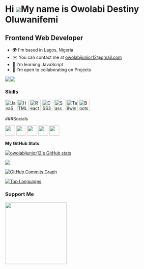 Hi ![](https://user-images.githubusercontent.com/18350557/176309783-0785949b-9127-417c-8b55-ab5a4333674e.gif)My name is Owolabi Destiny Oluwanifemi
=========================================================================================================================================

Frontend Web Developer
----------------------

* 🌍  I'm based in Lagos, Nigeria
* ✉️  You can contact me at [owolabijunior12@gmail.com](mailto:owolabijunior12@gmail.com)
* 🧠  I'm learning JavaScript 
* 🤝  I'm open to collaborating on Projects

<a href="https://www.twitter.com/Iboytech123" target="_blank" rel="noreferrer"><img
src="https://img.shields.io/twitter/follow/Iboytech123?logo=twitter&style=for-the-badge&color=0891b2&labelColor=1c1917"
/></a><a href="https://www.twitch.tv/iboytech123" target="_blank" rel="noreferrer"><img
src="https://img.shields.io/twitch/status/iboytech123?logo=twitchsx&style=for-the-badge&color=0891b2&labelColor=1c1917&label=TWITCH+STATUS" /></a>
### Skills

<p align="left">
<a href="https://developer.mozilla.org/en-US/docs/Web/JavaScript" target="_blank" rel="noreferrer"><img src="https://raw.githubusercontent.com/danielcranney/readme-generator/main/public/icons/skills/javascript-colored.svg" width="36" height="36" alt="JavaScript" /></a>
<a href="https://developer.mozilla.org/en-US/docs/Glossary/HTML5" target="_blank" rel="noreferrer"><img src="https://raw.githubusercontent.com/danielcranney/readme-generator/main/public/icons/skills/html5-colored.svg" width="36" height="36" alt="HTML5" /></a>
<a href="https://reactjs.org/" target="_blank" rel="noreferrer"><img src="https://raw.githubusercontent.com/danielcranney/readme-generator/main/public/icons/skills/react-colored.svg" width="36" height="36" alt="React" /></a>
<a href="https://www.w3.org/TR/CSS/#css" target="_blank" rel="noreferrer"><img src="https://raw.githubusercontent.com/danielcranney/readme-generator/main/public/icons/skills/css3-colored.svg" width="36" height="36" alt="CSS3" /></a>
<a href="https://sass-lang.com/" target="_blank" rel="noreferrer"><img src="https://raw.githubusercontent.com/danielcranney/readme-generator/main/public/icons/skills/sass-colored.svg" width="36" height="36" alt="Sass" /></a>
<a href="https://tailwindcss.com/" target="_blank" rel="noreferrer"><img src="https://raw.githubusercontent.com/danielcranney/readme-generator/main/public/icons/skills/tailwindcss-colored.svg" width="36" height="36" alt="TailwindCSS" /></a>
<a href="https://getbootstrap.com/" target="_blank" rel="noreferrer"><img src="https://raw.githubusercontent.com/danielcranney/readme-generator/main/public/icons/skills/bootstrap-colored.svg" width="36" height="36" alt="Bootstrap" /></a>
</p>
###Socials

<p align="left"> <a href="https://discord.com/users/iboy#3261" target="_blank" rel="noreferrer"><img src="https://raw.githubusercontent.com/danielcranney/readme-generator/main/public/icons/socials/discord.svg" width="32" height="32" /></a>  <a href="https://www.linkedin.com/in/owolabi-destiny-oluwanifemi-231222265" target="_blank" rel="noreferrer"><img src="https://raw.githubusercontent.com/danielcranney/readme-generator/main/public/icons/socials/linkedin.svg" width="32" height="32" /></a> <a href="https://www.stackoverflow.com/users/19528822/owolabi-destiny-oluwanifemi" target="_blank" rel="noreferrer"><img src="https://raw.githubusercontent.com/danielcranney/readme-generator/main/public/icons/socials/stackoverflow.svg" width="32" height="32" /></a> <a href="https://www.twitter.com/Iboytech123" target="_blank" rel="noreferrer"><img src="https://raw.githubusercontent.com/danielcranney/readme-generator/main/public/icons/socials/twitter.svg" width="32" height="32" /></a> <a href="https://www.twitch.tv/iboytech123" target="_blank" rel="noreferrer"><img src="https://raw.githubusercontent.com/danielcranney/readme-generator/main/public/icons/socials/twitch.svg" width="32" height="32" /></a></p>


<b>My GitHub Stats</b>

<a href="http://www.github.com/owolabijunior12"><img src="https://github-readme-stats.vercel.app/api?username=owolabijunior12&show_icons=true&hide=&count_private=true&title_color=0891b2&text_color=22c55e&icon_color=0891b2&bg_color=1c1917&hide_border=true&show_icons=true" alt="owolabijunior12's GitHub stats" /></a>

<a href="http://www.github.com/owolabijunior12"><img src="https://github-readme-streak-stats.herokuapp.com/?user=owolabijunior12&stroke=22c55e&background=1c1917&ring=0891b2&fire=0891b2&currStreakNum=22c55e&currStreakLabel=0891b2&sideNums=22c55e&sideLabels=22c55e&dates=22c55e&hide_border=true" /></a>

<a href="http://www.github.com/owolabijunior12"><img src="https://github-readme-activity-graph.cyclic.app/graph?username=owolabijunior12&bg_color=1c1917&color=22c55e&line=0891b2&point=22c55e&area_color=1c1917&area=true&hide_border=true&custom_title=GitHub%20Commits%20Graph" alt="GitHub Commits Graph" /></a>

<a href="https://github.com/owolabijunior12" align="left"><img src="https://github-readme-stats.vercel.app/api/top-langs/?username=owolabijunior12&langs_count=10&title_color=0891b2&text_color=22c55e&icon_color=0891b2&bg_color=1c1917&hide_border=true&locale=en&custom_title=Top%20%Languages" alt="Top Languages" /></a>

### Support Me

<a href="https://www.buymeacoffee.com/Iboytech123"><img src="https://cdn.buymeacoffee.com/buttons/v2/default-yellow.png" width="200" /></a>
